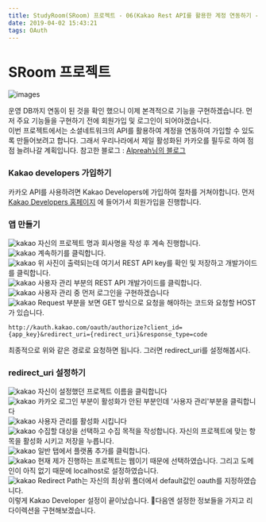 ```yaml
---
title: StudyRoom(SRoom) 프로젝트 - 06(Kakao Rest API를 활용한 계정 연동하기 - Kakao Developer 가입 및 설정)
date: 2019-04-02 15:43:21
tags: OAuth
---
```


# SRoom 프로젝트

![images](/images/sroom/studyroom.jpg)<br/>

운영 DB까지 연동이 된 것을 확인 했으니 이제 본격적으로 기능을 구현하겠습니다. 먼저 주요 기능들을 구현하기 전에 회원가입 및 로그인이 되어야겠습니다.<br/>
이번 프로젝트에서는 소셜네트워크의 API를 활용하여 계정을 연동하여 가입할 수 있도록 만들어보려고 합니다.
그래서 우리나라에서 제일 활성화된 카카오를 필두로 하여 점점 늘려나갈 계획입니다.
참고한 블로그 : [Alpreah님의 블로그](https://alpreah.tistory.com/121?category=844976)
<br/>
### Kakao developers 가입하기
카카오 API를 사용하려면 Kakao Developers에 가입하여 절차를 거쳐야합니다.
먼저 [Kakao Developers 홈페이지](https://developers.kakao.com/) 에 들어가서 회원가입을 진행합니다.
<br/>
### 앱 만들기
![kakao](/images/oauth/ka1.png) 자신의 프로젝트 명과 회사명을 작성 후 계속 진행합니다.<br/>
![kakao](/images/oauth/ka2.png) 계속하기를 클릭합니다.<br/>
![kakao](/images/oauth/ka3.png) 위 사진이 출력되는데 여기서 REST API key를 확인 및 저장하고 개발가이드를 클릭합니다.<br/>
![kakao](/images/oauth/ka4.png) 사용자 관리 부분의 REST API 개발가이드를 클릭합니다.<br/>
![kakao](/images/oauth/ka5.png) 사용자 관리 중 먼저 로그인을 구현하겠습니다<br/>
![kakao](/images/oauth/ka6.png) Request 부분을 보면 GET 방식으로 요청을 해야하는 코드와 요청할 HOST가 있습니다.
```
http://kauth.kakao.com/oauth/authorize?client_id={app_key}&redirect_uri={redirect_uri}&response_type=code
```
최종적으로 위와 같은 경로로 요청하면 됩니다.
그러면 redirect_uri를 설정해봅시다.
<br/>
### redirect_uri 설정하기
![kakao](/images/oauth/ka7.png) 자신이 설정했던 프로젝트 이름을 클릭합니다<br/>
![kakao](/images/oauth/ka8.png) 카카오 로그인 부분이 활성화가 안된 부분인데 '사용자 관리'부분을 클릭합니다<br/>
![kakao](/images/oauth/ka9.png) 사용자 관리를 활성화 시킵니다<br/>
![kakao](/images/oauth/ka10.png) 수집할 대상을 선택하고 수집 목적을 작성합니다.
자신의 프로젝트에 맞는 항목을 활성화 시키고 저장을 누릅니다.<br/>
![kakao](/images/oauth/ka11.png) 일반 탭에서 플랫폼 추가를 클릭합니다.<br/>
![kakao](/images/oauth/ka12.png) 현재 제가 진행하는 프로젝트는 웹이기 때문에 선택하였습니다.
그리고 도메인이 아직 없기 때문에 localhost로 설정하였습니다.<br/>
![kakao](/images/oauth/ka13.png) Redirect Path는 자신의 최상위 폴더에서 default값인 oauth를 지정하였습니다.<br/>
이렇게 Kakao Developer 설정이 끝이났습니다.
다음엔 설정한 정보들을 가지고 리다이렉션을 구현해보겠습니다.